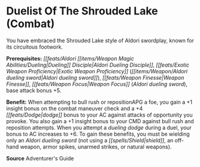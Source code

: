 ﻿---
cssclass: [feats]

---
# Duelist Of The Shrouded Lake (Combat)

You have embraced the Shrouded Lake style of Aldori swordplay, known for its circuitous footwork.

**Prerequisites:** _[[feats/Aldori _[[items/Weapon Magic Abilities/Dueling|Dueling]]_ Disciple|Aldori _Dueling_ Disciple]]_, _[[feats/Exotic Weapon Proficiency|Exotic Weapon Proficiency]]_ (_[[items/Weapon/Aldori _dueling_ sword|Aldori _dueling_ sword]]_), _[[feats/Weapon Finesse|Weapon Finesse]]_, _[[feats/Weapon Focus|Weapon Focus]]_ (_Aldori _dueling_ sword_), base attack bonus +5.

**Benefit:** When attempting to bull rush or repositionAPG a foe, you gain a +1 insight bonus on the combat maneuver check and a +4 _[[feats/Dodge|dodge]]_ bonus to your AC against attacks of opportunity you provoke. You also gain a +1 insight bonus to your CMD against bull rush and reposition attempts. When you attempt a _dueling_ _dodge_ during a duel, your bonus to AC increases to +6. To gain these benefits, you must be wielding only an _Aldori _dueling_ sword_ (not using a _[[spells/Shield|shield]]_, an off-hand weapon, armor spikes, unarmed strikes, or natural weapons).

**Source** Adventurer's Guide